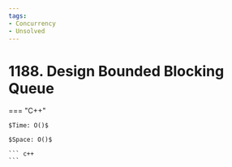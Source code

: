```yaml
---
tags:
- Concurrency
- Unsolved
---
```



# 1188. Design Bounded Blocking Queue

=== "C++"

    $Time: O()$

    $Space: O()$

    ``` c++
    ```